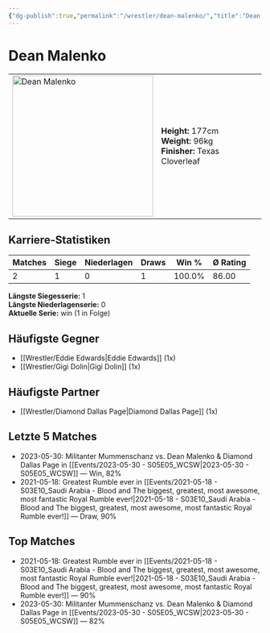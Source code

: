 ```yaml
---
{"dg-publish":true,"permalink":"/wrestler/dean-malenko/","title":"Dean Malenko","tags":["wrestler"],"noteIcon":""}
---
```



# Dean Malenko

<table>
        <tr>
        <td><img src="https://github.com/CptSpaulding1980/choke-slam-wrestling/releases/download/images/Dean_Malenko.png" width="280" alt="Dean Malenko"></td>
        <td>
        <b>Height:</b> 177cm<br>
        <b>Weight:</b> 96kg<br>
        <b>Finisher:</b> Texas Cloverleaf<br>
        </td>
        </tr>
        </table>
        

## Karriere-Statistiken

| Matches | Siege | Niederlagen | Draws | Win % | Ø Rating |
|---------|-------|-------------|-------|-------|-----------|
| 2 | 1 | 0 | 1 | 100.0% | 86.00 |

**Längste Siegesserie:** 1<br>**Längste Niederlagenserie:** 0<br>**Aktuelle Serie:** win (1 in Folge)


## Häufigste Gegner
- [[Wrestler/Eddie Edwards\|Eddie Edwards]] (1x)
- [[Wrestler/Gigi Dolin\|Gigi Dolin]] (1x)

## Häufigste Partner
- [[Wrestler/Diamond Dallas Page\|Diamond Dallas Page]] (1x)

## Letzte 5 Matches
- 2023-05-30: Militanter Mummenschanz vs. Dean Malenko & Diamond Dallas Page in [[Events/2023-05-30 - S05E05_WCSW\|2023-05-30 - S05E05_WCSW]] — Win, 82%
- 2021-05-18: Greatest Rumble ever in [[Events/2021-05-18 - S03E10_Saudi Arabia - Blood and The biggest, greatest, most awesome, most fantastic Royal Rumble ever!\|2021-05-18 - S03E10_Saudi Arabia - Blood and The biggest, greatest, most awesome, most fantastic Royal Rumble ever!]] — Draw, 90%

## Top Matches
- 2021-05-18: Greatest Rumble ever in [[Events/2021-05-18 - S03E10_Saudi Arabia - Blood and The biggest, greatest, most awesome, most fantastic Royal Rumble ever!\|2021-05-18 - S03E10_Saudi Arabia - Blood and The biggest, greatest, most awesome, most fantastic Royal Rumble ever!]] — 90%
- 2023-05-30: Militanter Mummenschanz vs. Dean Malenko & Diamond Dallas Page in [[Events/2023-05-30 - S05E05_WCSW\|2023-05-30 - S05E05_WCSW]] — 82%

